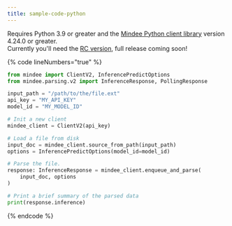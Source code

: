 ```yaml
---
title: sample-code-python
---
```


Requires Python 3.9 or greater and the [Mindee Python client library](https://pypi.org/project/mindee/) version 4.24.0 or greater.\
Currently you'll need the [RC version](https://pypi.org/project/mindee/4.24.0rc2/), full release coming soon!

{% code lineNumbers="true" %}
```python
from mindee import ClientV2, InferencePredictOptions
from mindee.parsing.v2 import InferenceResponse, PollingResponse

input_path = "/path/to/the/file.ext"
api_key = "MY_API_KEY"
model_id = "MY_MODEL_ID"

# Init a new client
mindee_client = ClientV2(api_key)

# Load a file from disk
input_doc = mindee_client.source_from_path(input_path)
options = InferencePredictOptions(model_id=model_id)

# Parse the file.
response: InferenceResponse = mindee_client.enqueue_and_parse(
    input_doc, options
)

# Print a brief summary of the parsed data
print(response.inference)
```
{% endcode %}
